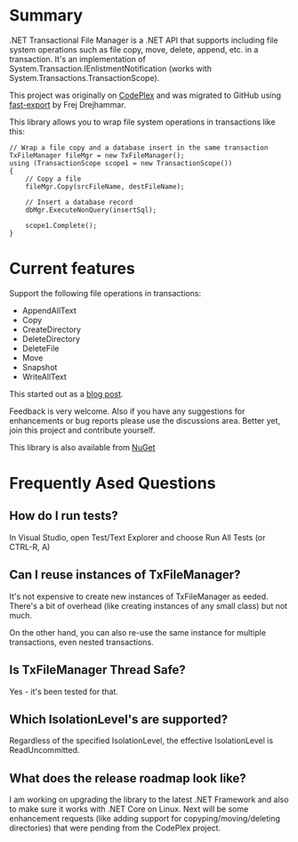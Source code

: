 # Summary
.NET Transactional File Manager is a .NET API that supports including file system operations such as file copy, move, delete, append, etc. in a transaction. It's an implementation of System.Transaction.IEnlistmentNotification (works with System.Transactions.TransactionScope).

This project was originally on [CodePlex](https://archive.codeplex.com/?p=transactionalfilemgr) and was migrated to GitHub using [fast-export](https://github.com/frej/fast-export) by Frej Drejhammar.

This library allows you to wrap file system operations in transactions like this:

```
// Wrap a file copy and a database insert in the same transaction
TxFileManager fileMgr = new TxFileManager();
using (TransactionScope scope1 = new TransactionScope())
{
    // Copy a file
    fileMgr.Copy(srcFileName, destFileName);

    // Insert a database record
    dbMgr.ExecuteNonQuery(insertSql);

    scope1.Complete();
} 
```

# Current features

Support the following file operations in transactions:
* AppendAllText
* Copy
* CreateDirectory
* DeleteDirectory
* DeleteFile
* Move
* Snapshot
* WriteAllText

This started out as a [blog post](http://www.chinhdo.com/20080825/transactional-file-manager/).

Feedback is very welcome. Also if you have any suggestions for enhancements or bug reports please use the discussions area. Better yet, join this project and contribute yourself.

This library is also available from [NuGet](https://www.nuget.org/packages/TxFileManager)

# Frequently Ased Questions
## How do I run tests?

In Visual Studio, open Test/Text Explorer and choose Run All Tests (or CTRL-R, A)

## Can I reuse instances of TxFileManager?

It's not expensive to create new instances of TxFileManager as eeded. There's a bit of overhead (like creating instances of any small class) but not much.

On the other hand, you can also re-use the same instance for multiple transactions, even nested transactions.

## Is TxFileManager Thread Safe?

Yes - it's been tested for that.

## Which IsolationLevel's are supported?

Regardless of the specified IsolationLevel, the effective IsolationLevel is ReadUncommitted.

## What does the release roadmap look like?

I am working on upgrading the library to the latest .NET Framework and also to make sure it works with .NET Core on Linux. Next will be some enhancement requests (like adding support for copyping/moving/deleting directories) that were pending from the CodePlex project.